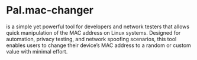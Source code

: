 # Pal.mac-changer
is a simple yet powerful tool for developers and network testers that allows quick manipulation of the MAC address on Linux systems. Designed for automation, privacy testing, and network spoofing scenarios, this tool enables users to change their device’s MAC address to a random or custom value with minimal effort.
